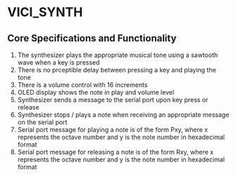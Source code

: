 # VICI_SYNTH



## Core Specifications and Functionality
<ol>
  <li>The synthesizer plays the appropriate musical tone using a sawtooth wave when a key is pressed</li>
  <li>There is no prceptible delay between pressing a key and playing the tone</li>
  <li>There is a volume control with 16 increments</li>
  <li>OLED display shows the note in play and volume level</li>
  <li>Synthesizer sends a message to the serial port upon key press or release</li>
  <li>Synthesizer stops / plays a note when receiving an appropriate message on the serial port</li>
  <li>Serial port message for playing a note is of the form Pxy, where x represents the octave number and y is the note number in hexadecimal format</li>
  <li>Serial port message for releasing a note is of the form Rxy, where x represents the octave number and y is the note number in hexadecimal format</li>
</ol>
